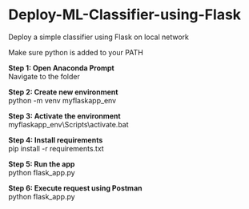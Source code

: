 # Deploy-ML-Classifier-using-Flask
Deploy a simple classifier using Flask on local network

Make sure python is added to your PATH</b>

<b>Step 1: Open Anaconda Prompt<br></b>
Navigate to the folder

<b>Step 2: Create new environment<br></b>
python -m venv myflaskapp_env

<b>Step 3: Activate the environment<br></b>
myflaskapp_env\Scripts\activate.bat

<b>Step 4: Install requirements<br></b>
pip install -r requirements.txt

<b>Step 5: Run the app<br></b>
python flask_app.py

<b>Step 6: Execute request using Postman<br></b>
python flask_app.py
